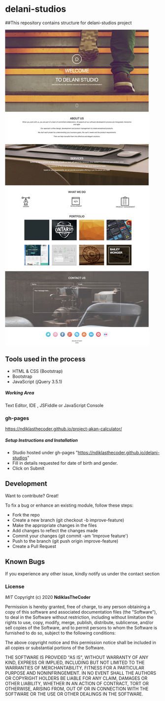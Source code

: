 # delani-studios

##This repository contains structure for delani-studios project


![alt text](https://github.com/NdiklasTheCoder/delani-studios/blob/master/Delani-Studio.jpg?raw=true)

## Tools used in the process

- HTML & CSS (Bootstrap)
- Bootstrap
- JavaScript (jQuery 3.5.1)

##### Working Area

Text Editor, IDE , JSFiddle or JavaScript Console

### gh-pages

https://ndiklasthecoder.github.io/project-akan-calculator/


##### Setup Instructions and Installation

- Studio hosted under gh-pages "https://ndiklasthecoder.github.io/delani-studios"
- Fill in details requested for date of birth and gender.
- Click on Submit


## Development

Want to contribute? Great!

To fix a bug or enhance an existing module, follow these steps:
- Fork the repo
- Create a new branch (git checkout -b improve-feature)
- Make the appropriate changes in the files
- Add changes to reflect the changes made
- Commit your changes (git commit -am 'Improve feature')
- Push to the branch (git push origin improve-feature)
- Create a Pull Request


## Known Bugs

If you experience any other issue, kindly notify us under the contact section

### License

*MIT*
Copyright (c) 2020 **NdiklasTheCoder**

Permission is hereby granted, free of charge, to any person obtaining a copy of this software and associated documentation files (the "Software"), to deal in the Software without restriction, including without limitation the rights to use, copy, modify, merge, publish, distribute, sublicense, and/or sell copies of the Software, and to permit persons to whom the Software is furnished to do so, subject to the following conditions:

The above copyright notice and this permission notice shall be included in all copies or substantial portions of the Software.

THE SOFTWARE IS PROVIDED "AS IS", WITHOUT WARRANTY OF ANY KIND, EXPRESS OR IMPLIED, INCLUDING BUT NOT LIMITED TO THE WARRANTIES OF MERCHANTABILITY, FITNESS FOR A PARTICULAR PURPOSE AND NONINFRINGEMENT. IN NO EVENT SHALL THE AUTHORS OR COPYRIGHT HOLDERS BE LIABLE FOR ANY CLAIM, DAMAGES OR OTHER LIABILITY, WHETHER IN AN ACTION OF CONTRACT, TORT OR OTHERWISE, ARISING FROM, OUT OF OR IN CONNECTION WITH THE SOFTWARE OR THE USE OR OTHER DEALINGS IN THE SOFTWARE.

